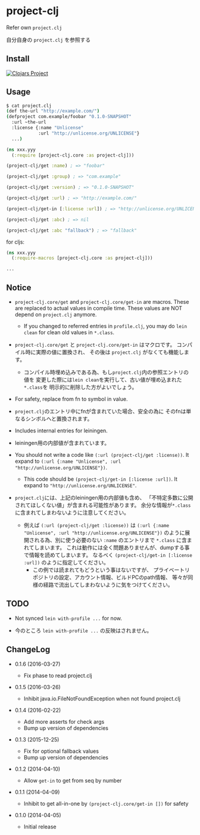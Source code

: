 # project-clj

Refer own `project.clj`

自分自身の `project.clj` を参照する


## Install

[![Clojars Project](http://clojars.org/jp.ne.tir/project-clj/latest-version.svg)](http://clojars.org/jp.ne.tir/project-clj)


## Usage

```sh
$ cat project.clj
(def the-url "http://example.com/")
(defproject com.example/foobar "0.1.0-SNAPSHOT"
  :url ~the-url
  :license {:name "Unlicense"
            :url "http://unlicense.org/UNLICENSE"}
  ...)
```

```clojure
(ns xxx.yyy
  (:require [project-clj.core :as project-clj]))

(project-clj/get :name) ; => "foobar"

(project-clj/get :group) ; => "com.example"

(project-clj/get :version) ; => "0.1.0-SNAPSHOT"

(project-clj/get :url) ; => "http://example.com/"

(project-clj/get-in [:license :url]) ; => "http://unlicense.org/UNLICENSE"

(project-clj/get :abc) ; => nil

(project-clj/get :abc "fallback") ; => "fallback"
```

for cljs:

```clojure
(ns xxx.yyy
  (:require-macros [project-clj.core :as project-clj]))

...
```


## Notice

- `project-clj.core/get` and `project-clj.core/get-in` are macros.
  These are replaced to actual values in compile time.
  These values are NOT depend on `project.clj` anymore.
  - If you changed to referred entries in `profile.clj`,
    you may do `lein clean` for clean old values in `*.class`.

- `project-clj.core/get` と `project-clj.core/get-in` はマクロです。
  コンパイル時に実際の値に置換され、
  その後は `project.clj` がなくても機能します。
  - コンパイル時埋め込みである為、もし`project.clj`内の参照エントリの値を
    変更した際には`lein clean`を実行して、古い値が埋め込まれた`*.class`を
    明示的に削除した方がよいでしょう。

- For safety, replace from fn to symbol in value.

- `project.clj`のエントリ中にfnが含まれていた場合、安全の為に
  そのfnは単なるシンボルへと置換されます。

- Includes internal entries for leiningen.

- leiningen用の内部値が含まれています。

- You should not write a code like `(:url (project-clj/get :license))`.
  It expand to
  `(:url {:name "Unlicense", :url "http://unlicense.org/UNLICENSE"})`.
  - This code should be `(project-clj/get-in [:license :url])`.
    It expand to `"http://unlicense.org/UNLICENSE"`.

- `project.clj`には、上記のleiningen用の内部値も含め、
  「不特定多数に公開されてほしくない値」が含まれる可能性があります。
  余分な情報が`*.class`に含まれてしまわないように注意してください。
  - 例えば `(:url (project-clj/get :license))` は
    `(:url {:name "Unlicense", :url "http://unlicense.org/UNLICENSE"})`
    のように展開される為、別に使う必要のない `:name` のエントリまで
    `*.class` に含まれてしまいます。
    これは動作には全く問題ありませんが、dumpする事で情報を読めてしまいます。
    なるべく `(project-clj/get-in [:license :url])` のように指定してください。
    - この例では読まれてもどうという事はないですが、
      プライベートリポジトリの設定、アカウント情報、ビルドPCのpath情報、
      等々が同様の経路で流出してしまわないように気をつけてください。


## TODO

- Not synced `lein with-profile ...` for now.

- 今のところ `lein with-profile ...` の反映はされません。


## ChangeLog

- 0.1.6 (2016-03-27)
    - Fix phase to read project.clj

- 0.1.5 (2016-03-26)
    - Inhibit java.io.FileNotFoundException when not found project.clj

- 0.1.4 (2016-02-22)
    - Add more asserts for check args
    - Bump up version of dependencies

- 0.1.3 (2015-12-25)
    - Fix for optional fallback values
    - Bump up version of dependencies

- 0.1.2 (2014-04-10)
    - Allow `get-in` to get from seq by number

- 0.1.1 (2014-04-09)
    - Inhibit to get all-in-one by `(project-clj.core/get-in [])` for safety

- 0.1.0 (2014-04-05)
    - Initial release





